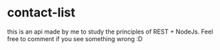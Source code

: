 # contact-list
this is an api made by me to study the principles of REST + NodeJs.  Feel free to comment if you see something wrong :D
